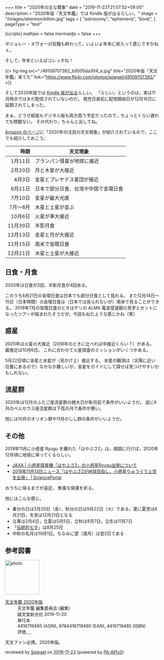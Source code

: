 +++
title = "2020年の主な暦象"
date =  "2019-11-23T21:57:52+09:00"
description = "2020年版『天文年鑑』では Kindle 版が出るらしい。"
image = "/images/attention/kitten.jpg"
tags = [
  "astronomy",
  "ephemeris",
  "book",
]
pageType = "text"

[scripts]
  mathjax = false
  mermaidjs = false
+++

ボジョレー・ヌヴォーの狂騒も終わって，いよいよ年末に突入って感じですかねぇ。

そして，年末といえばコレっすね！

{{< fig-img src="./49109707392_b9505da304_e.jpg" title="2020年版『天文年鑑』来てた" link="https://www.flickr.com/photos/spiegel/49109707392/" >}}

そして2020年版では [Kindle 版が出る](https://www.amazon.co.jp/dp/B07ZH4YQTX?tag=baldandersinf-22&linkCode=ogi&th=1&psc=1 "天文年鑑 2020年版 | 天文年鑑編集委員会 | 宇宙学・天文学 | Kindleストア | Amazon")らしい。
「らしい」というのは，実は11月時点ではまだ配信されていないのだ。
発売日直前に配信開始日が12月16日に延期されてしまった。

まぁ，どうせ紙版もデジタル版も両方買う予定だったので，ちょっとくらい遅れても問題ない。
その代わり，ちゃんと出してね。

[Amazon のページ](https://www.amazon.co.jp/dp/B07ZH4YQTX?tag=baldandersinf-22&linkCode=ogi&th=1&psc=1 "天文年鑑 2020年版 | 天文年鑑編集委員会 | 宇宙学・天文学 | Kindleストア | Amazon")に「2020年の注目の天文現象」が紹介されているので，ここでも紹介しておこう。

|     時期 | 天文現象                             |
| --------:| ------------------------------------ |
|  1月11日 | ブランパン彗星が地球に接近           |
|  2月20日 | 月と木星が大接近                     |
|   4月3日 | 金星とプレヤデス星団が接近           |
|  6月21日 | 日本で部分日食、台湾や中国で金環日食 |
|  7月10日 | 金星が最大光度                       |
| 7月～8月 | 木星と土星が並ぶ                     |
|  10月6日 | 火星が準大接近                       |
| 11月30日 | 半影月食                             |
| 12月13日 | 金星と月が大接近                     |
| 12月15日 | 南米で皆既日食                       |
| 12月21日 | 木星と土星が大接近                   |

## 日食・月食

2020年は日食が2回，半影月食が4回ある。

このうち6月21日の金環日食は日本でも部分日食として見れる。
また12月14日〜15日（日本時間）の金環日食は（日本では見られないが）南米で見ることができる。
2019年7月の皆既日食のときはチリの ALMA 電波望遠鏡の見学とセットになったツアーが組まれたそうだが，今回も似たような感じかね（笑）

## 惑星

2020年は火星の大接近（2018年のときに比べれば中接近くらい？）がある。
最接近は10月6日。
これに合わせて火星探査のミッションがいくつかある。

5月22日頃に金星と水星が（見かけ上）接近する。
水星の観測は（太陽に近い位置にあるので）なかなか難しいが，金星をガイドにして探せば見つけやすいかもしれない。

## 流星群

2020年は12月のふたご座流星群の極大日が新月前で条件がいいようだ。
逆に8月のペルセウス座流星群は下弦の月で条件が悪い。

他には10月のオリオン群や11月のしし群の条件がいいようだ。

## その他

2019年11月に小惑星 Ryugu を離れた「はやぶさ2」は，順調に行けば，2020年12月頃に地球に帰ってくるらしい。

- [JAXA | 小惑星探査機「はやぶさ2」の小惑星Ryugu出発について](http://www.jaxa.jp/press/2019/11/20191113a_j.html)
- [2019年11月13日ニュース「はやぶさ2が地球目指し、小惑星りゅうぐう上空を出発」 | SciencePortal](https://scienceportal.jst.go.jp/news/newsflash_review/newsflash/2019/11/20191113_01.html)

おうちに帰るまでが遠足。
無事な帰還を祈る。

他にはこんな感じ。

- 春分の日は3月20日（金），秋分の日は9月22日（火）である。更に夏至は6月21日，冬至は12月21日となる
- 立春は2月4日，立夏は5月5日，立秋は8月7日，立冬は11月7日
- 「[伝統的七夕](https://www.nao.ac.jp/faq/a0310.html "質問3-10）伝統的七夕について教えて | 国立天文台")」は8月25日
- 中秋の名月は10月1日。ちなみに望（満月）は翌2日である

## 参考図書

<div class="hreview">
  <div class="photo"><a class="item url" href="https://www.amazon.co.jp/dp/4416719485?tag=baldandersinf-22&linkCode=ogi&th=1&psc=1"><img src="https://m.media-amazon.com/images/I/41aDY33z67L._SL160_.jpg" width="112" alt="photo"></a></div>
  <dl class="fn">
    <dt><a href="https://www.amazon.co.jp/dp/4416719485?tag=baldandersinf-22&linkCode=ogi&th=1&psc=1">天文年鑑 2020年版</a></dt>
    <dd>天文年鑑 編集委員会 (編集)</dd>
    <dd>誠文堂新光社 2019-11-20</dd>
    <dd>単行本</dd>
    <dd>4416719485 (ASIN), 9784416719480 (EAN), 4416719485 (ISBN)</dd>
    <dd>評価<abbr class="rating fa-sm" title="5">&nbsp;<i class="fas fa-star"></i>&nbsp;<i class="fas fa-star"></i>&nbsp;<i class="fas fa-star"></i>&nbsp;<i class="fas fa-star"></i>&nbsp;<i class="fas fa-star"></i></abbr></dd>
  </dl>
  <p class="description">天文ファン必携。2020年版。</p>
  <p class="powered-by">reviewed by <a href='#maker' class='reviewer'>Spiegel</a> on <abbr class="dtreviewed" title="2019-11-23">2019-11-23</abbr> (powered by <a href="https://affiliate.amazon.co.jp/assoc_credentials/home">PA-APIv5</a>)</p>
</div>
